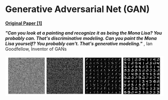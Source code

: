 # Generative Adversarial Net (GAN)
**[Original Paper [1]](https://arxiv.org/pdf/1406.2661.pdf)**


***"Can you look at a painting and recognize it as being the Mona Lisa? You probably can. That's discriminative modeling. 
Can you paint the Mona Lisa yourself? You probably can't. That's generative modeling."*** , Ian Goodfellow, Inventor of GANs

![Figure 1](./docs/progress-in-GA2.jpg)
